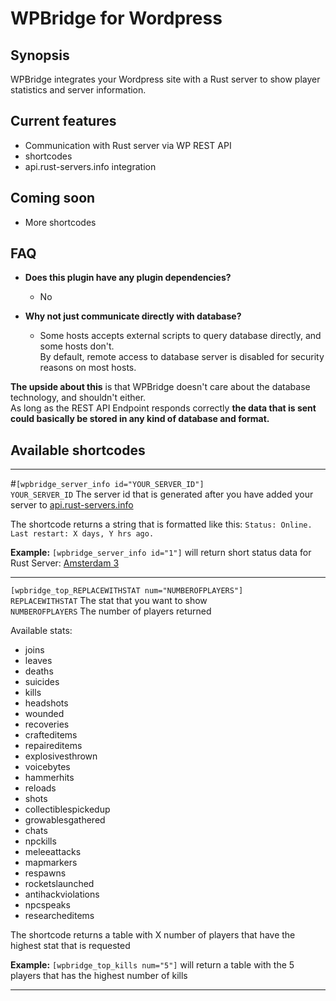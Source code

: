 
# WPBridge for Wordpress

## Synopsis

WPBridge integrates your Wordpress site with a Rust server to show player statistics and server information.

## Current features

+ Communication with Rust server via WP REST API
+ shortcodes
+ api.rust-servers.info integration

## Coming soon

+ More shortcodes

## FAQ
+ **Does this plugin have any plugin dependencies?**
  + No
+ **Why not just communicate directly with database?**
  
  + Some hosts accepts external scripts to query database directly, and some hosts don't.<br>
  By default, remote access to database server is disabled for security reasons on most hosts.

**The upside about this** is that WPBridge doesn't care about the database technology, and shouldn't either.<br>As long as the REST API Endpoint responds correctly **the data that is sent could basically be stored in any kind of database and format.**<br>

## Available shortcodes

---

#`[wpbridge_server_info id="YOUR_SERVER_ID"]`<br>
`YOUR_SERVER_ID` The server id that is generated after you have added your server to [api.rust-servers.info](api.rust-servers.info)

The shortcode returns a string that is formatted like this: `Status: Online. Last restart: X days, Y hrs ago.`

**Example:** `[wpbridge_server_info id="1"]` will return short status data for Rust Server: [Amsterdam 3](https://api.rust-servers.info/status/1)

---

`[wpbridge_top_REPLACEWITHSTAT num="NUMBEROFPLAYERS"]`<br>
`REPLACEWITHSTAT` The stat that you want to show<br>
`NUMBEROFPLAYERS` The number of players returned

Available stats:
+ joins            
+ leaves               
+ deaths               
+ suicides             
+ kills                
+ headshots            
+ wounded              
+ recoveries           
+ crafteditems         
+ repaireditems        
+ explosivesthrown     
+ voicebytes           
+ hammerhits           
+ reloads              
+ shots                
+ collectiblespickedup 
+ growablesgathered    
+ chats                
+ npckills             
+ meleeattacks         
+ mapmarkers           
+ respawns             
+ rocketslaunched      
+ antihackviolations   
+ npcspeaks            
+ researcheditems  


The shortcode returns a table with X number of players that have the highest stat that is requested

**Example:** `[wpbridge_top_kills num="5"]` will return a table with the 5 players that has the highest number of kills

---